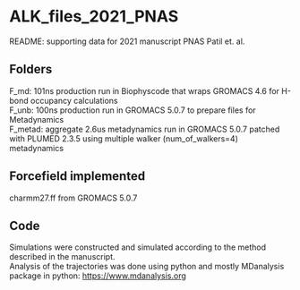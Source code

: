 # ALK_files_2021_PNAS


README: supporting data for 2021 manuscript PNAS Patil et. al.

## Folders
F_md: 101ns production run in Biophyscode that wraps GROMACS 4.6 for H-bond occupancy calculations <br />
F_unb: 100ns production run in GROMACS 5.0.7 to prepare files for Metadynamics <br />
F_metad: aggregate 2.6us metadynamics run in GROMACS 5.0.7 patched with PLUMED 2.3.5 using multiple walker (num_of_walkers=4) metadynamics<br />


## Forcefield implemented
charmm27.ff from GROMACS 5.0.7

## Code
Simulations were constructed and simulated according to the method described in the manuscript. <br />
Analysis of the trajectories was done using python and mostly MDanalysis package in python: https://www.mdanalysis.org


